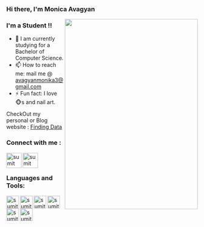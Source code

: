 
### Hi there, I'm Monica Avagyan


<img align="right"  margin-top:0 src="https://github.com/monicaavagyan/IamMonicaAvagyan/blob/master/Image/img.jpg" width="350" height="500"/>

### I'm a Student   !!

- 🌱 I am currently studying for a Bachelor of Computer Science.
- 📫 How to reach me: mail me @ avagyanmonika3@gmail.com
- ⚡ Fun fact: I love 🐵s and nail art.

CheckOut my personal or Blog website  :  [Finding Data](https://monicaavagyan.github.io/ITblog/)

### Connect with me :


[<img align="left" alt="sumit" width="40px" src="https://img.icons8.com/bubbles/50/000000/linkedin.png"/>](https://www.linkedin.com/in/monica-avagyan/)
[<img align="left" alt="sumit" width="40px" src="https://img.icons8.com/bubbles/50/000000/github.png"/>](https://github.com/monicaavagyan/)


<br />
<br />

### Languages and Tools:

[<img align="left" alt="sumit" width="33px" src="https://img.icons8.com/color/64/000000/python.png"/>](python)
[<img align="left" alt="sumit" width="33px" src="https://img.icons8.com/color/64/000000/html-5.png"/>](html)
[<img align="left" alt="sumit" width="33px" src="https://img.icons8.com/color/48/000000/css3.png"/>](css)
[<img align="left" alt="sumit" width="33px" src="https://img.icons8.com/color/48/000000/javascript.png"/>](js)
[<img align="left" alt="sumit" width="33px" src="https://img.icons8.com/color/48/000000/sql.png"/>](sql)
[<img align="left" alt="sumit" width="33px" src="https://img.icons8.com/fluent/48/000000/github.png"/>](giithub)
